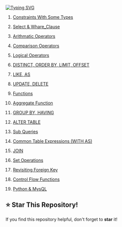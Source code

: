 [![Typing SVG](https://readme-typing-svg.demolab.com?font=VT323&weight=900&size=35&pause=1000&color=A8F7F1&width=435&lines=Hi+Programmers+%F0%9F%91%8B%F0%9F%8F%BC%F0%9F%91%8B%F0%9F%8F%BC)](https://git.io/typing-svg)


1. [Constraints With Some Types](https://github.com/Farhan0140/_SQL/blob/main/From%20Phitron/Constraints.sql)

2. [Select & Whare_Clause](https://github.com/Farhan0140/_SQL/blob/main/From%20Apna%20College/3_Select%20%26%20Whare_Clause.sql)

3. [Arithmatic Operators](https://github.com/Farhan0140/_SQL/blob/main/From%20Phitron/Arithmatic%20Operators.sql)

4. [Comparison Operators](https://github.com/Farhan0140/_SQL/blob/main/From%20Phitron/Comparison%20Operators.SQL)

5. [Logical Operators](https://github.com/Farhan0140/_SQL/blob/main/From%20Apna%20College/4_Operators.sql)

6. [DISTINCT, ORDER BY, LIMIT, OFFSET](https://github.com/Farhan0140/_SQL/blob/main/From%20Phitron/DISTINCT%2C%20ORDER%20BY%2C%20LIMIT%2C%20OFFSET.sql)

7. [LIKE, AS](https://github.com/Farhan0140/_SQL/blob/main/From%20Phitron/LIKE%2C%20AS.sql)

8. [UPDATE, DELETE](https://github.com/Farhan0140/_SQL/blob/main/From%20Apna%20College/9_Table_Related_Queries.sql)

9. [Functions](https://github.com/Farhan0140/_SQL/blob/main/From%20Phitron/Functions.sql)

10. [Aggregate Function](https://github.com/Farhan0140/_SQL/blob/main/From%20Apna%20College/7_Aggregate_Function.sql)

11. [GROUP BY, HAVING](https://github.com/Farhan0140/_SQL/blob/main/From%20Phitron/GROUP%20BY%2C%20HAVING.sql)

12. [ALTER TABLE](https://github.com/Farhan0140/_SQL/blob/main/From%20Apna%20College/9_Table_Related_Queries(2).sql)

13. [Sub Queries](https://github.com/Farhan0140/_SQL/blob/main/From%20Apna%20College/14_Sub_Queries.sql)


14. [Common Table Expressions (WITH AS)](https://github.com/Farhan0140/_SQL/blob/main/From%20Phitron/Common%20Table%20Expressions%20(WITH%20AS).sql)

15. [JOIN](https://github.com/Farhan0140/_SQL/blob/main/From%20Phitron/Join.sql)

16. [Set Operations](https://github.com/Farhan0140/_SQL/blob/main/From%20Phitron/Set%20Operations.sql)

17. [Revisiting Foreign Key](https://github.com/Farhan0140/_SQL/blob/main/From%20Apna%20College/10_Revisiting_Foreign_Key.sql)


18. [Control Flow Functions](https://github.com/Farhan0140/_SQL/blob/main/From%20Phitron/Control%20Flow%20Functions.sql)

19. [Python & MysQL](https://github.com/Farhan0140/Python/tree/main/Python%20%26%20MysQL)

## ⭐ **Star This Repository!**
If you find this repository helpful, don't forget to **star** it!